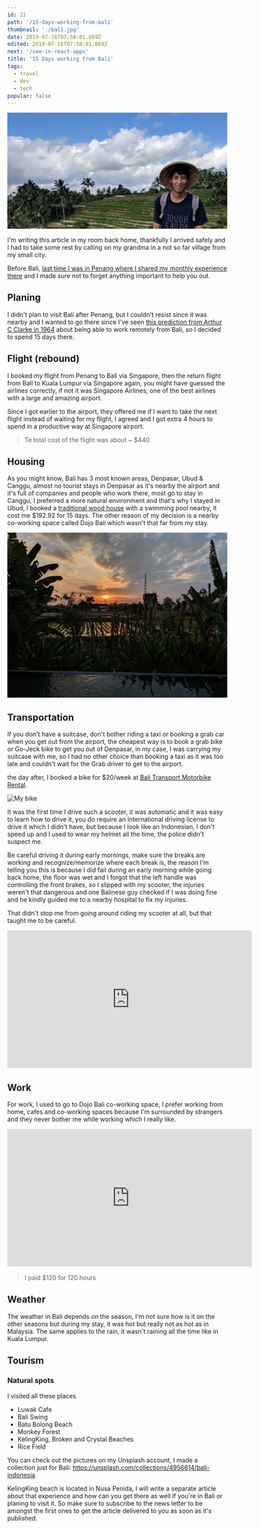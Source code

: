 ```yaml
---
id: 21
path: '/15-days-working-from-bali'
thumbnail: './bali.jpg'
date: 2019-07-16T07:50:01.889Z
edited: 2019-07-16T07:50:01.889Z
next: '/seo-in-react-apps'
title: '15 Days working from Bali'
tags:
  - travel
  - dev
  - tech
popular: false
---
```


![Bali Island, Indonesia](bali.jpg)

I'm writing this article in my room back home, thankfully I arrived safely and I had to take some rest by calling on my grandma in a not so far village from my small city.

Before Bali, [last time I was in Penang where I shared my monthly experience there](/penang-was-way-better) and I made sure not to forget anything important to help you out.

## Planing

I didn't plan to visit Bali after Penang, but I couldn't resist since it was nearby and I wanted to go there since I've seen [this prediction from Arthur C Clarke in 1964](https://youtu.be/wC3E2qTCIY8) about being able to work remotely from Bali, so I decided to spend 15 days there.

## Flight (rebound)

I booked my flight from Penang to Bali via Singapore, then the return flight from Bali to Kuala Lumpur via Singapore again, you might have guessed the airlines correctly, if not it was Singapore Airlines, one of the best airlines with a large and amazing airport.

Since I got earlier to the airport, they offered me if I want to take the next flight instead of waiting for my flight, I agreed and I got extra 4 hours to spend in a productive way at Singapore airport.

> Te total cost of the flight was about ~ $440

## Housing

As you might know, Bali has 3 most known areas, Denpasar, Ubud & Canggu, almost no tourist stays in Denpasar as it's nearby the airport and it's full of companies and people who work there, most go to stay in Canggu, I preferred a more natural environment and that's why I stayed in Ubud, I booked a [traditional wood house](https://www.airbnb.com/rooms/18625567) with a swimming pool nearby, it cost me $192.92 for 15 days. The other reason of my decision is a nearby co-working space called Dojo Bali which wasn't that far from my stay.

![Sunset](sunset.jpg)

## Transportation

If you don't have a suitcase, don't bother riding a taxi or booking a grab car when you get out from the airport, the cheapest way is to book a grab bike or Go-Jeck bike to get you out of Denpasar, in my case, I was carrying my suitcase with me, so I had no other choice than booking a taxi as it was too late and couldn't wait for the Grab driver to get to the airport.

the day after, I booked a bike for $20/week at [Bali Transport Motorbike Rental](https://www.google.com/maps/place/Bali+Transport+Motorbike+Rental/@-8.5298499,115.2618019,17z/data=!3m1!4b1!4m11!1m5!8m4!1e1!2s105998720729319403773!3m1!1e1!3m4!1s0x2dd23d9cc03c030f:0xfa11da049cd107cb!8m2!3d-8.5298552!4d115.2639906).

![My bike](bike.jpg)

It was the first time I drive such a scooter, it was automatic and it was easy to learn how to drive it, you do require an international driving license to drive it which I didn't have, but because I look like an Indonesian, I don't speed up and I used to wear my helmet all the time, the police didn't suspect me.

Be careful driving it during early mornings, make sure the breaks are working and recognize/memorize where each break is, the reason I'm telling you this is because I did fail during an early morning while going back home, the floor was wet and I forgot that the left handle was controlling the front brakes, so I slipped with my scooter, the injuries weren't that dangerous and one Balinese guy checked if I was doing fine and he kindly guided me to a nearby hospital to fix my injuries.

That didn't stop me from going around riding my scooter at all, but that taught me to be careful.

<div class="responsiveVideo">
  <iframe width="560" height="315" src="https://www.youtube.com/embed/8WNtvOoCm_M" frameborder="0" allow="encrypted-media" allowfullscreen></iframe>
</div>

## Work

For work, I used to go to Dojo Bali co-working space, I prefer working from home, cafes and co-working spaces because I'm surrounded by strangers and they never bother me while working which I really like.

<div class="responsiveVideo">
  <iframe width="560" height="315" src="https://www.youtube.com/embed/5ZEirx48wO0" frameborder="0" allow="encrypted-media" allowfullscreen></iframe>
</div>

> I paid $120 for 120 hours

## Weather

The weather in Bali depends on the season, I'm not sure how is it on the other seasons but during my stay, it was hot but really not as hot as in Malaysia. The same applies to the rain, it wasn't raining all the time like in Kuala Lumpur.

## Tourism

### Natural spots

I visited all these places

- Luwak Cafe
- Bali Swing
- Batu Bolong Beach
- Monkey Forest
- KelingKing, Broken and Crystal Beaches
- Rice Field

You can check out the pictures on my Unsplash account, I made a collection just for Bali: https://unsplash.com/collections/4956614/bali-indonesia

KelingKing beach is located in Nusa Penida, I will write a separate article about that experience and how can you get there as well if you're in Bali or planing to visit it. So make sure to subscribe to the news letter to be amongst the first ones to get the article delivered to you as soon as it's published.
